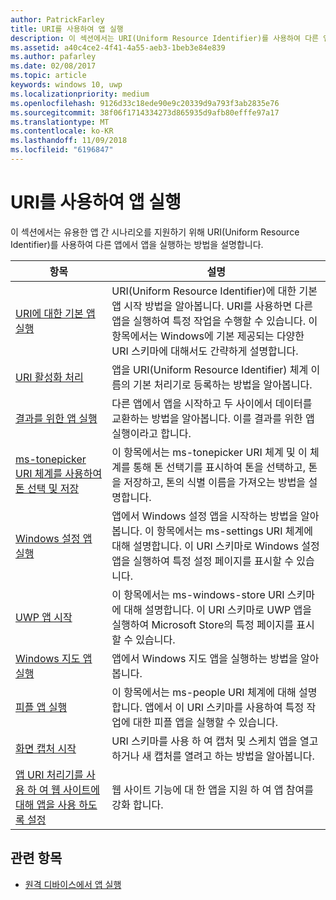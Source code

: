 ```yaml
---
author: PatrickFarley
title: URI를 사용하여 앱 실행
description: 이 섹션에서는 URI(Uniform Resource Identifier)를 사용하여 다른 앱에서 앱을 실행하는 방법을 설명합니다.
ms.assetid: a40c4ce2-4f41-4a55-aeb3-1beb3e84e839
ms.author: pafarley
ms.date: 02/08/2017
ms.topic: article
keywords: windows 10, uwp
ms.localizationpriority: medium
ms.openlocfilehash: 9126d33c18ede90e9c20339d9a793f3ab2835e76
ms.sourcegitcommit: 38f06f1714334273d865935d9afb80efffe97a17
ms.translationtype: MT
ms.contentlocale: ko-KR
ms.lasthandoff: 11/09/2018
ms.locfileid: "6196847"
---
```

# <a name="launch-an-app-with-a-uri"></a>URI를 사용하여 앱 실행

이 섹션에서는 유용한 앱 간 시나리오를 지원하기 위해 URI(Uniform Resource Identifier)를 사용하여 다른 앱에서 앱을 실행하는 방법을 설명합니다.

| 항목 | 설명 |
|-------|-------------|
| [URI에 대한 기본 앱 실행](launch-default-app.md) | URI(Uniform Resource Identifier)에 대한 기본 앱 시작 방법을 알아봅니다. URI를 사용하면 다른 앱을 실행하여 특정 작업을 수행할 수 있습니다. 이 항목에서는 Windows에 기본 제공되는 다양한 URI 스키마에 대해서도 간략하게 설명합니다. |
| [URI 활성화 처리](handle-uri-activation.md) | 앱을 URI(Uniform Resource Identifier) 체계 이름의 기본 처리기로 등록하는 방법을 알아봅니다. |
| [결과를 위한 앱 실행](how-to-launch-an-app-for-results.md) | 다른 앱에서 앱을 시작하고 두 사이에서 데이터를 교환하는 방법을 알아봅니다. 이를 결과를 위한 앱 실행이라고 합니다. |
| [ms-tonepicker URI 체계를 사용하여 톤 선택 및 저장](launch-ringtone-picker.md) | 이 항목에서는 ms-tonepicker URI 체계 및 이 체계를 통해 톤 선택기를 표시하여 톤을 선택하고, 톤을 저장하고, 톤의 식별 이름을 가져오는 방법을 설명합니다. |
| [Windows 설정 앱 실행](launch-settings-app.md) | 앱에서 Windows 설정 앱을 시작하는 방법을 알아봅니다. 이 항목에서는 ms-settings URI 체계에 대해 설명합니다. 이 URI 스키마로 Windows 설정 앱을 실행하여 특정 설정 페이지를 표시할 수 있습니다. |
| [UWP 앱 시작](launch-store-app.md) | 이 항목에서는 ms-windows-store URI 스키마에 대해 설명합니다. 이 URI 스키마로 UWP 앱을 실행하여 Microsoft Store의 특정 페이지를 표시할 수 있습니다. |
| [Windows 지도 앱 실행](launch-maps-app.md) | 앱에서 Windows 지도 앱을 실행하는 방법을 알아봅니다. |
| [피플 앱 실행](launch-people-apps.md) | 이 항목에서는 ms-people URI 체계에 대해 설명합니다. 앱에서 이 URI 스키마를 사용하여 특정 작업에 대한 피플 앱을 실행할 수 있습니다. |
| [화면 캡처 시작](launch-screen-snipping.md) | URI 스키마를 사용 하 여 캡처 및 스케치 앱을 열고 하거나 새 캡처를 열려고 하는 방법을 알아봅니다. |
| [앱 URI 처리기를 사용 하 여 웹 사이트에 대해 앱을 사용 하도록 설정](web-to-app-linking.md) | 웹 사이트 기능에 대 한 앱을 지원 하 여 앱 참여를 강화 합니다. |

## <a name="related-topics"></a>관련 항목
* [원격 디바이스에서 앱 실행](launch-a-remote-app.md)